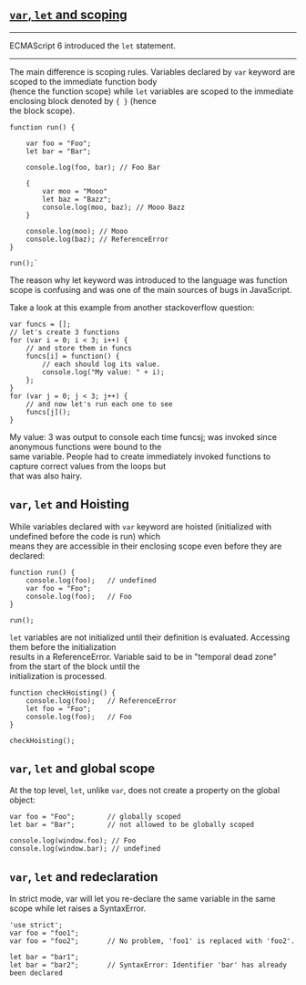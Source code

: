 ## [`var`, `let` and scoping](https://stackoverflow.com/questions/762011/whats-the-difference-between-using-let-and-var)

---
ECMAScript 6 introduced the `let` statement.

---
The main difference is scoping rules. Variables declared by `var` keyword are scoped to the immediate function body \
(hence the function scope) while `let` variables are scoped to the immediate enclosing block denoted by `{ }` (hence \
the block scope).


    function run() {

        var foo = "Foo";
        let bar = "Bar";

        console.log(foo, bar); // Foo Bar

        {
            var moo = "Mooo"
            let baz = "Bazz";   
            console.log(moo, baz); // Mooo Bazz
        }

        console.log(moo); // Mooo
        console.log(baz); // ReferenceError
    }

    run();`

The reason why let keyword was introduced to the language was function scope is confusing and was one of the main sources of bugs in JavaScript.

Take a look at this example from another stackoverflow question:

    var funcs = [];
    // let's create 3 functions
    for (var i = 0; i < 3; i++) {
        // and store them in funcs
        funcs[i] = function() {
            // each should log its value.
            console.log("My value: " + i);
        };
    }
    for (var j = 0; j < 3; j++) {
        // and now let's run each one to see
        funcs[j]();
    }

My value: 3 was output to console each time funcs[j](); was invoked since anonymous functions were bound to the \
same variable. People had to create immediately invoked functions to capture correct values from the loops but \
that was also hairy.

## `var`, `let` and Hoisting

While variables declared with `var` keyword are hoisted (initialized with undefined before the code is run) which \
means they are accessible in their enclosing scope even before they are declared:

    function run() {
        console.log(foo);   // undefined
        var foo = "Foo";
        console.log(foo);   // Foo
    }
    
    run();

`let` variables are not initialized until their definition is evaluated. Accessing them before the initialization \
results in a ReferenceError. Variable said to be in "temporal dead zone" from the start of the block until the \
initialization is processed.

    function checkHoisting() {
        console.log(foo);   // ReferenceError
        let foo = "Foo";
        console.log(foo);   // Foo
    }
    
    checkHoisting();

## `var`, `let` and global scope

At the top level, `let`, unlike `var`, does not create a property on the global object:

    var foo = "Foo";        // globally scoped
    let bar = "Bar";        // not allowed to be globally scoped
    
    console.log(window.foo); // Foo
    console.log(window.bar); // undefined

## `var`, `let` and redeclaration

In strict mode, var will let you re-declare the same variable in the same scope while let raises a SyntaxError.

    'use strict';
    var foo = "foo1";
    var foo = "foo2";       // No problem, 'foo1' is replaced with 'foo2'.

    let bar = "bar1";
    let bar = "bar2";       // SyntaxError: Identifier 'bar' has already been declared

